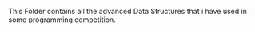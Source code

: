 This Folder contains all the advanced Data Structures that i have used in some programming competition.
